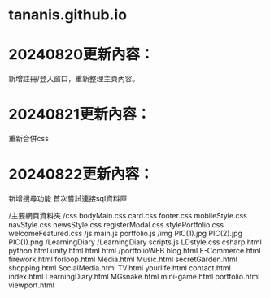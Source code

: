 # tananis.github.io

# 20240820更新內容：
新增註冊/登入窗口，重新整理主頁內容。

# 20240821更新內容：
重新合併css

# 20240822更新內容：
新增搜尋功能
首次嘗試連接sql資料庫


/主要網頁資料夾
  /css
    bodyMain.css
    card.css
    footer.css
    mobileStyle.css
    navStyle.css
    newsStyle.css
    registerModal.css
    stylePortfolio.css
    welcomeFeatured.css
  /js
    main.js
    portfolio.js
  /img
    PIC(1).jpg
    PIC(2).jpg
    PIC(1).png
  /LearningDiary
    /LearningDiary
      scripts.js
      LDstyle.css
    csharp.html
    python.html
    unity.html
    html.html
  /portfolioWEB
    blog.html
    E-Commerce.html
    firework.html
    forloop.html
    Media.html
    Music.html
    secretGarden.html
    shopping.html
    SocialMedia.html
    TV.html
    yourlife.html
  contact.html
  index.html
  LearningDiary.html
  MGsnake.html
  mini-game.html
  portfolio.html
  viewport.html